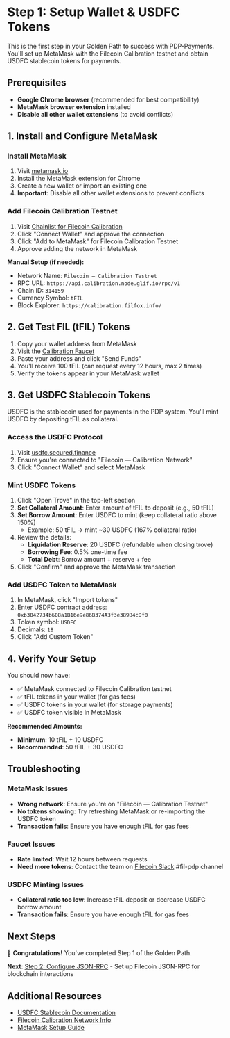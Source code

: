 # Step 1: Setup Wallet & USDFC Tokens

This is the first step in your Golden Path to success with PDP-Payments. You'll set up MetaMask with the Filecoin Calibration testnet and obtain USDFC stablecoin tokens for payments.

## Prerequisites

- **Google Chrome browser** (recommended for best compatibility)
- **MetaMask browser extension** installed
- **Disable all other wallet extensions** (to avoid conflicts)

## 1. Install and Configure MetaMask

### Install MetaMask
1. Visit [metamask.io](https://metamask.io/download.html)
2. Install the MetaMask extension for Chrome
3. Create a new wallet or import an existing one
4. **Important**: Disable all other wallet extensions to prevent conflicts

### Add Filecoin Calibration Testnet
1. Visit [Chainlist for Filecoin Calibration](https://chainlist.org/chain/314159)
2. Click "Connect Wallet" and approve the connection
3. Click "Add to MetaMask" for Filecoin Calibration Testnet
4. Approve adding the network in MetaMask

**Manual Setup (if needed):**
- Network Name: `Filecoin — Calibration Testnet`
- RPC URL: `https://api.calibration.node.glif.io/rpc/v1`
- Chain ID: `314159`
- Currency Symbol: `tFIL`
- Block Explorer: `https://calibration.filfox.info/`

## 2. Get Test FIL (tFIL) Tokens

1. Copy your wallet address from MetaMask
2. Visit the [Calibration Faucet](https://faucet.calibnet.chainsafe-fil.io/)
3. Paste your address and click "Send Funds"
4. You'll receive 100 tFIL (can request every 12 hours, max 2 times)
5. Verify the tokens appear in your MetaMask wallet

## 3. Get USDFC Stablecoin Tokens

USDFC is the stablecoin used for payments in the PDP system. You'll mint USDFC by depositing tFIL as collateral.

### Access the USDFC Protocol
1. Visit [usdfc.secured.finance](https://usdfc.secured.finance/#/)
2. Ensure you're connected to "Filecoin — Calibration Network"
3. Click "Connect Wallet" and select MetaMask

### Mint USDFC Tokens
1. Click "Open Trove" in the top-left section
2. **Set Collateral Amount**: Enter amount of tFIL to deposit (e.g., 50 tFIL)
3. **Set Borrow Amount**: Enter USDFC to mint (keep collateral ratio above 150%)
   - Example: 50 tFIL → mint ~30 USDFC (167% collateral ratio)
4. Review the details:
   - **Liquidation Reserve**: 20 USDFC (refundable when closing trove)
   - **Borrowing Fee**: 0.5% one-time fee
   - **Total Debt**: Borrow amount + reserve + fee
5. Click "Confirm" and approve the MetaMask transaction

### Add USDFC Token to MetaMask
1. In MetaMask, click "Import tokens"
2. Enter USDFC contract address: `0xb3042734b608a1B16e9e86B374A3f3e389B4cDf0`
3. Token symbol: `USDFC`
4. Decimals: `18`
5. Click "Add Custom Token"

## 4. Verify Your Setup

You should now have:
- ✅ MetaMask connected to Filecoin Calibration testnet
- ✅ tFIL tokens in your wallet (for gas fees)
- ✅ USDFC tokens in your wallet (for storage payments)
- ✅ USDFC token visible in MetaMask

**Recommended Amounts:**
- **Minimum**: 10 tFIL + 10 USDFC
- **Recommended**: 50 tFIL + 30 USDFC

## Troubleshooting

### MetaMask Issues
- **Wrong network**: Ensure you're on "Filecoin — Calibration Testnet"
- **No tokens showing**: Try refreshing MetaMask or re-importing the USDFC token
- **Transaction fails**: Ensure you have enough tFIL for gas fees

### Faucet Issues
- **Rate limited**: Wait 12 hours between requests
- **Need more tokens**: Contact the team on [Filecoin Slack](https://filecoin.io/slack) #fil-pdp channel

### USDFC Minting Issues
- **Collateral ratio too low**: Increase tFIL deposit or decrease USDFC borrow amount
- **Transaction fails**: Ensure you have enough tFIL for gas fees

## Next Steps

🎉 **Congratulations!** You've completed Step 1 of the Golden Path.

**Next**: [Step 2: Configure JSON-RPC](setup-detailed.md) - Set up Filecoin JSON-RPC for blockchain interactions

## Additional Resources

- [USDFC Stablecoin Documentation](https://docs.secured.finance/)
- [Filecoin Calibration Network Info](https://docs.filecoin.io/networks/calibration/)
- [MetaMask Setup Guide](https://docs.filecoin.io/basics/assets/metamask-setup/)
